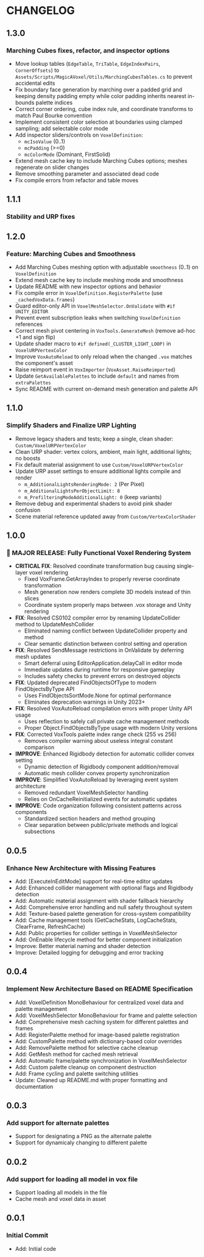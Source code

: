 # CHANGELOG
## 1.3.0
### Marching Cubes fixes, refactor, and inspector options
- Move lookup tables (`EdgeTable`, `TriTable`, `EdgeIndexPairs`, `CornerOffsets`) to `Assets/Scripts/MagicAVoxel/Utils/MarchingCubesTables.cs` to prevent accidental edits
- Fix boundary face generation by marching over a padded grid and keeping density padding empty while color padding inherits nearest in-bounds palette indices
- Correct corner ordering, cube index rule, and coordinate transforms to match Paul Bourke convention
- Implement consistent color selection at boundaries using clamped sampling; add selectable color mode
- Add inspector sliders/controls on `VoxelDefinition`:
  - `mcIsoValue` (0..1)
  - `mcPadding` (>=0)
  - `mcColorMode` (Dominant, FirstSolid)
- Extend mesh cache key to include Marching Cubes options; meshes regenerate on slider changes
- Remove smoothing parameter and associated dead code
- Fix compile errors from refactor and table moves

## 1.1.1
### Stability and URP fixes
## 1.2.0
### Feature: Marching Cubes and Smoothness
- Add Marching Cubes meshing option with adjustable `smoothness` (0..1) on `VoxelDefinition`
- Extend mesh cache key to include meshing mode and smoothness
- Update README with new inspector options and behavior
- Fix compile error in `VoxelDefinition.RegisterPalette` (use `_cachedVoxData.frames`)
- Guard editor-only API in `VoxelMeshSelector.OnValidate` with `#if UNITY_EDITOR`
- Prevent event subscription leaks when switching `VoxelDefinition` references
- Correct mesh pivot centering in `VoxTools.GenerateMesh` (remove ad-hoc +1 and sign flip)
- Update shader macro to `#if defined(_CLUSTER_LIGHT_LOOP)` in `VoxelURPVertexColor`
- Improve `VoxAutoReload` to only reload when the changed `.vox` matches the component's asset
- Raise reimport event in `VoxImporter` (`VoxAsset.RaiseReimported`)
- Update `GetAvailablePalettes` to include `default` and names from `extraPalettes`
- Sync README with current on-demand mesh generation and palette API
## 1.1.0
### Simplify Shaders and Finalize URP Lighting
- Remove legacy shaders and tests; keep a single, clean shader: `Custom/VoxelURPVertexColor`
- Clean URP shader: vertex colors, ambient, main light, additional lights; no boosts
- Fix default material assignment to use `Custom/VoxelURPVertexColor`
- Update URP asset settings to ensure additional lights compile and render
  - `m_AdditionalLightsRenderingMode: 2` (Per Pixel)
  - `m_AdditionalLightsPerObjectLimit: 8`
  - `m_PrefilteringModeAdditionalLight: 0` (keep variants)
- Remove debug and experimental shaders to avoid pink shader confusion
- Scene material reference updated away from `Custom/VertexColorShader`
## 1.0.0
### 🎉 MAJOR RELEASE: Fully Functional Voxel Rendering System
- **CRITICAL FIX**: Resolved coordinate transformation bug causing single-layer voxel rendering
  - Fixed VoxFrame.GetArrayIndex to properly reverse coordinate transformation
  - Mesh generation now renders complete 3D models instead of thin slices
  - Coordinate system properly maps between .vox storage and Unity rendering
- **FIX**: Resolved CS0102 compiler error by renaming UpdateCollider method to UpdateMeshCollider
  - Eliminated naming conflict between UpdateCollider property and method
  - Clear semantic distinction between control setting and operation
- **FIX**: Resolved SendMessage restrictions in OnValidate by deferring mesh updates
  - Smart deferral using EditorApplication.delayCall in editor mode
  - Immediate updates during runtime for responsive gameplay
  - Includes safety checks to prevent errors on destroyed objects
- **FIX**: Updated deprecated FindObjectsOfType to modern FindObjectsByType API
  - Uses FindObjectsSortMode.None for optimal performance
  - Eliminates deprecation warnings in Unity 2023+
- **FIX**: Resolved VoxAutoReload compilation errors with proper Unity API usage
  - Uses reflection to safely call private cache management methods
  - Proper Object.FindObjectsByType usage with modern Unity versions
- **FIX**: Corrected VoxTools palette index range check (255 vs 256)
  - Removes compiler warning about useless integral constant comparison
- **IMPROVE**: Enhanced Rigidbody detection for automatic collider convex setting
  - Dynamic detection of Rigidbody component addition/removal
  - Automatic mesh collider convex property synchronization
- **IMPROVE**: Simplified VoxAutoReload by leveraging event system architecture
  - Removed redundant VoxelMeshSelector handling
  - Relies on OnCacheReinitialized events for automatic updates
- **IMPROVE**: Code organization following consistent patterns across components
  - Standardized section headers and method grouping
  - Clear separation between public/private methods and logical subsections

## 0.0.5
### Enhance New Architecture with Missing Features
- Add: [ExecuteInEditMode] support for real-time editor updates
- Add: Enhanced collider management with optional flags and Rigidbody detection
- Add: Automatic material assignment with shader fallback hierarchy
- Add: Comprehensive error handling and null safety throughout system
- Add: Texture-based palette generation for cross-system compatibility
- Add: Cache management tools (GetCacheStats, LogCacheStats, ClearFrame, RefreshCache)
- Add: Public properties for collider settings in VoxelMeshSelector
- Add: OnEnable lifecycle method for better component initialization
- Improve: Better material naming and shader detection
- Improve: Detailed logging for debugging and error tracking

## 0.0.4
### Implement New Architecture Based on README Specification
- Add: VoxelDefinition MonoBehaviour for centralized voxel data and palette management
- Add: VoxelMeshSelector MonoBehaviour for frame and palette selection
- Add: Comprehensive mesh caching system for different palettes and frames
- Add: RegisterPalette method for image-based palette registration
- Add: CustomPalette method with dictionary-based color overrides
- Add: RemovePalette method for selective cache cleanup
- Add: GetMesh method for cached mesh retrieval
- Add: Automatic frame/palette synchronization in VoxelMeshSelector
- Add: Custom palette cleanup on component destruction
- Add: Frame cycling and palette switching utilities
- Update: Cleaned up README.md with proper formatting and documentation

## 0.0.3
### Add support for alternate palettes
- Support for designating a PNG as the alternate palette
- Support for dynamicaly changing to different palette
## 0.0.2
### Add support for loading all model in vox file
- Support loading all models in the file
- Cache mesh and voxel data in asset 
## 0.0.1
### Initial Commit
- Add: Initial code
